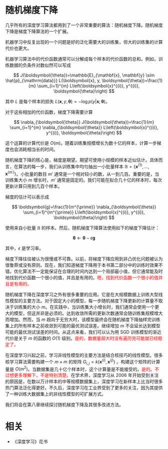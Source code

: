 

# 随机梯度下降

几乎所有的深度学习算法都用到了一个非常重要的算法：随机梯度下降。随机梯度下降是梯度下降算法的一个扩展。

机器学习中反复出现的一个问题是好的泛化需要大的训练集，但大的训练集的计算代价也更大。


机器学习算法中的代价函数通常可以分解成每个样本的代价函数的总和。例如，训练数据的负条件对数似然可以写成

$$
J(\boldsymbol{\theta})=\mathbb{E}_{\mathbf{x}, \mathbf{y} \sim \hat{p}_{\mathrm{data}}} L(\boldsymbol{x}, y, \boldsymbol{\theta})=\frac{1}{m} \sum_{i=1}^{m} L\left(\boldsymbol{x}^{(i)}, y^{(i)}, \boldsymbol{\theta}\right)
$$

其中 $L$ 是每个样本的损失 $L(\boldsymbol{x}, y, \boldsymbol{\theta})=-\log p(y | \boldsymbol{x} ; \boldsymbol{\theta})$。

对于这些相加的代价函数，梯度下降需要计算

$$
\nabla_{\boldsymbol{\theta}} J(\boldsymbol{\theta})=\frac{1}{m} \sum_{i=1}^{m} \nabla_{\boldsymbol{\theta}} L\left(\boldsymbol{x}^{(i)}, y^{(i)}, \boldsymbol{\theta}\right)
$$

这个运算的计算代价是 $O(m)$。随着训练集规模增长为数十亿的样本，计算一步梯度也会消耗相当长的时间。

随机梯度下降的核心是，梯度是期望。期望可使用小规模的样本近似估计。具体而言，在算法的每一步，我们从训练集中均匀抽出一小批量样本 $\mathbb{B}=\left\{\boldsymbol{x}^{(1)}, \ldots, \boldsymbol{x}^{\left(m^{\prime}\right)}\right\}$。小批量的数目 $m'$ 通常是一个相对较小的数，从一到几百。重要的是，当训练集大小 $m$ 增长时，$m'$ 通常是固定的。我们可能在拟合几十亿的样本时，每次更新计算只用到几百个样本。

梯度的估计可以表示成

$$
\boldsymbol{g}=\frac{1}{m^{\prime}} \nabla_{\boldsymbol{\theta}} \sum_{i=1}^{m^{\prime}} L\left(\boldsymbol{x}^{(i)}, y^{(i)}, \boldsymbol{\theta}\right)
$$

使用来自小批量 $\mathbb{B}$ 的样本。然后，随机梯度下降算法使用如下的梯度下降估计：

$$
\boldsymbol{\theta} \leftarrow \boldsymbol{\theta}-\epsilon \boldsymbol{g}
$$

其中，$\epsilon$ 是学习率。

梯度下降往往被认为很慢或不可靠。以前，将梯度下降应用到非凸优化问题被认为很鲁莽或没有原则。现在，我们知道梯度下降用于本书第二部分中的训练时效果不错。优化算法不一定能保证在合理的时间内达到一个局部最小值，但它通常能及时地找到代价函数一个很小的值，并且是有用的。<span style="color:red;">嗯，找到代价函数一个很小的值并且是有用的。</span>


随机梯度下降在深度学习之外有很多重要的应用。它是在大规模数据上训练大型线性模型的主要方法。对于固定大小的模型，每一步随机梯度下降更新的计算量不取决于训练集的大小 $m$。在实践中，当训练集大小增长时，我们通常会使用一个更大的模型，但这并非是必须的。达到收敛所需的更新次数通常会随训练集规模增大而增加。然而，当 $m$ 趋向于无穷大时，该模型最终会在随机梯度下降抽样完训练集上的所有样本之前收敛到可能的最优测试误差。继续增加 $m$ 不会延长达到模型可能的最优测试误差的时间。从这点来看，我们可以认为用 SGD 训练模型的渐近代价是关于 $m$ 的函数的 $O(1)$ 级别。<span style="color:red;">是的，数据量超大时没有遍历完可能就已经稳定了。</span>

在深度学习兴起之前，学习非线性模型的主要方法是结合核技巧的线性模型。很多核学习算法需要构建一个 $m\times m$ 的矩阵 $G_{i, j}=k\left(\boldsymbol{x}^{(i)}, \boldsymbol{x}^{(j)}\right)$ 。构建这个矩阵的计算量是 $O(m^2)$。当数据集是几十亿个样本时，这个计算量是不能接受的。<span style="color:red;">是的。不过想更多理解下，不是特别清楚。</span>在学术界，深度学习从 2006 年开始受到关注的原因是，在数以万计样本的中等规模数据集上，深度学习在新样本上比当时很多热门算法泛化得更好。不久后，深度学习在工业界受到了更多的关注，因为其提供了一种训练大数据集上的非线性模型的可扩展方式。

我们将会在第八章继续探讨随机梯度下降及其很多改进方法。



# 相关

- 《深度学习》花书
